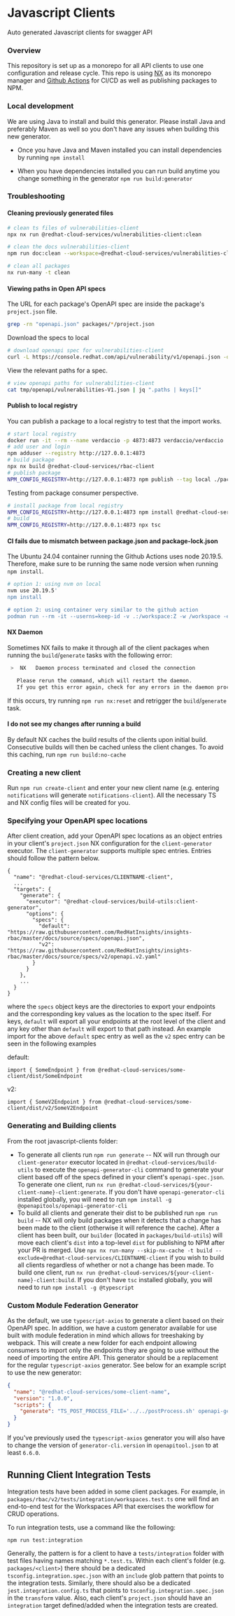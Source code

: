 # Javascript Clients
Auto generated Javascript clients for swagger API

### Overview
This repository is set up as a monorepo for all API clients to use one configuration and release cycle. This repo is using [NX](https://nx.dev/getting-started/intro) as its monorepo manager and [Github Actions](https://docs.github.com/en/actions) for CI/CD as well as publishing packages to NPM.


### Local development

We are using Java to install and build this generator. Please install Java and preferably Maven as well so you don't have any issues when building this new generator.

* Once you have Java and Maven installed you can install dependencies by running `npm install`

* When you have dependencies installed you can run build anytime you change something in the generator `npm run build:generator`

### Troubleshooting

#### Cleaning previously generated files

```sh
# clean ts files of vulnerabilities-client
npx nx run @redhat-cloud-services/vulnerabilities-client:clean

# clean the docs vulnerabilities-client
npm run doc:clean --workspace=@redhat-cloud-services/vulnerabilities-client

# clean all packages
nx run-many -t clean
```

#### Viewing paths in Open API specs

The URL for each package's OpenAPI spec are inside the package's `project.json` file. 

```sh
grep -rn "openapi.json" packages/*/project.json
```

Download the specs to local

```sh
# download openapi spec for vulnerabilities-client
curl -L https://console.redhat.com/api/vulnerability/v1/openapi.json -o tmp/openapi/vulnerabilities.json
```

View the relevant paths for a spec. 

```sh
# view openapi paths for vulnerabilities-client
cat tmp/openapi/vulnerabilities-V1.json | jq ".paths | keys[]"
```

#### Publish to local registry 

You can publish a package to a local registry to test that the import works. 

```sh
# start local registry
docker run -it --rm --name verdaccio -p 4873:4873 verdaccio/verdaccio
# add user and login
npm adduser --registry http://127.0.0.1:4873
# build package
npx nx build @redhat-cloud-services/rbac-client 
# publish package 
NPM_CONFIG_REGISTRY=http://127.0.0.1:4873 npm publish --tag local ./packages/rbac
```

Testing from package consumer perspective. 

```sh
# install package from local registry
NPM_CONFIG_REGISTRY=http://127.0.0.1:4873 npm install @redhat-cloud-services/rbac-client@4.2.12-local
# build
NPM_CONFIG_REGISTRY=http://127.0.0.1:4873 npx tsc
```

#### CI fails due to mismatch between package.json and package-lock.json

The Ubuntu 24.04 container running the Github Actions uses node 20.19.5.
Therefore, make sure to be running the same node version when running `npm install`.

```sh
# option 1: using nvm on local 
nvm use 20.19.5'
npm install

# option 2: using container very similar to the github action
podman run --rm -it --userns=keep-id -v .:/workspace:Z -w /workspace -e PATH="/opt/acttoolcache/node/20.19.5/x64/bin:$PATH" catthehacker/ubuntu:act-24.04 npm install
```

#### NX Daemon
Sometimes NX fails to make it through all of the client packages when running the `build`/`generate` tasks with the following error:

```bash
 >  NX   Daemon process terminated and closed the connection

   Please rerun the command, which will restart the daemon.
   If you get this error again, check for any errors in the daemon process logs found in: /RedHatInsights/javascript-clients/.nx/cache/d/daemon.log
```

If this occurs, try running `npm run nx:reset` and retrigger the `build`/`generate` task.

#### I do not see my changes after running a build
By default NX caches the build results of the clients upon initial build. Consecutive builds will then be cached unless the client changes. To avoid this caching, run `npm run build:no-cache`

### Creating a new client
Run `npm run create-client` and enter your new client name (e.g. entering `notifications` will generate `notifications-client`). All the necessary TS and NX config files will be created for you.

### Specifying your OpenAPI spec locations
After client creation, add your OpenAPI spec locations as an object entries in your client's `project.json` NX configuration for the `client-generator` executor. The `client-generator` supports multiple spec entries. Entries should follow the pattern below.
```
{
  "name": "@redhat-cloud-services/CLIENTNAME-client",
  ...
  "targets": {
    "generate": {
      "executor": "@redhat-cloud-services/build-utils:client-generator",
      "options": {
        "specs": {
          "default": "https://raw.githubusercontent.com/RedHatInsights/insights-rbac/master/docs/source/specs/openapi.json",
          "v2": "https://raw.githubusercontent.com/RedHatInsights/insights-rbac/master/docs/source/specs/v2/openapi.v2.yaml"
        }
      }
    },
    ...
  }
}
```
where the `specs` object keys are the directories to export your endpoints and the corresponding key values as the location to the spec itself. For keys, `default` will export all your endpoints at the root level of the client and any key other than `default` will export to that path instead. An example import for the above `default` spec entry as well as the `v2` spec entry can be seen in the following examples

default:

`import { SomeEndpoint } from @redhat-cloud-services/some-client/dist/SomeEndpoint` 

v2:

`import { SomeV2Endpoint } from @redhat-cloud-services/some-client/dist/v2/SomeV2Endpoint`

### Generating and Building clients

From the root javascript-clients folder:
* To generate all clients run `npm run generate` -- NX will run through our `client-generator` executor located in `@redhat-cloud-services/build-utils` to execute the `openapi-generator-cli` command to generate your client based off of the specs defined in your client's `openapi-spec.json`. To generate one client, run `nx run @redhat-cloud-services/${your-client-name}-client:generate`. If you don't have `openapi-generator-cli` installed globally, you will need to run `npm install -g @openapitools/openapi-generator-cli`
* To build all clients and generate their dist to be published run `npm run build` -- NX will only build packages when it detects that a change has been made to the client (otherwise it will reference the cache). After a client has been built, our `builder` (located in `packages/build-utils`) will move each client's `dist` into a top-level `dist` for publishing to NPM after your PR is merged. Use `npx nx run-many --skip-nx-cache -t build --exclude=@redhat-cloud-services/CLIENTNAME-client` if you wish to build all clients regardless of whether or not a change has been made. To build one client, run `nx run @redhat-cloud-services/${your-client-name}-client:build`. If you don't have `tsc` installed globally, you will need to run `npm install -g @typescript`

### Custom Module Federation Generator

As the default, we use `typescript-axios` to generate a client based on their OpenAPI spec. In addition, we have a custom generator available for use built with module federation in mind which allows for treeshaking by webpack. This will create a new folder for each endpoint allowing consumers to import only the endpoints they are going to use without the need of importing the entire API. This generator should be a replacement for the regular `typescript-axios` generator. See below for an example script to use the new generator:

```JSON
{
  "name": "@redhat-cloud-services/some-client-name",
  "version": "1.0.0",
  "scripts": {
    "generate": "TS_POST_PROCESS_FILE='../../postProcess.sh' openapi-generator-cli generate -i $SPEC --custom-generator=../../target/typescript-axios-webpack-module-federation-openapi-generator-1.0.0.jar -g typescript-axios-webpack-module-federation -o . --skip-validate-spec --enable-post-process-file"
  }
}
```

If you've previously used the `typescript-axios` generator you will also have to change the version of `generator-cli.version` in `openapitool.json` to at least `6.6.0`.

## Running Client Integration Tests

Integration tests have been added in some client packages. For example, in `packages/rbac/v2/tests/integration/workspaces.test.ts` one will find an end-to-end test for the Workspaces API that exercises the workflow for CRUD operations. 

To run integration tests, use a command like the following:

`npm run test:integration`

Generally, the pattern is for a client to have a `tests/integration` folder with test files having names matching `*.test.ts`. Within each client's folder (e.g. `packages/<client>`) there should be a dedicated `tsconfig.integration.spec.json` with an `include` glob pattern that points to the integration tests. Similarly, there should also be a dedicated `jest.integration.config.ts` that points to `tsconfig.integration.spec.json` in the `transform` value. Also, each client's `project.json` should have an `integration` target defined/added when the integration tests are created.
 
